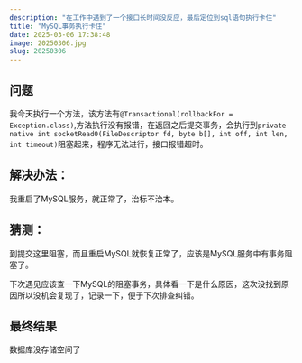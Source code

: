 ```yaml
---
description: "在工作中遇到了一个接口长时间没反应，最后定位到sql语句执行卡住"
title: "MySQL事务执行卡住"
date: 2025-03-06 17:38:48
image: 20250306.jpg
slug: 20250306
---
```

## 问题

我今天执行一个方法，该方法有`@Transactional(rollbackFor = Exception.class)`,方法执行没有报错，在返回之后提交事务，会执行到`private native int socketRead0(FileDescriptor fd, byte b[], int off, int len, int timeout)`阻塞起来，程序无法进行，接口报错超时。

## 解决办法：

我重启了MySQL服务，就正常了，治标不治本。

## 猜测：

到提交这里阻塞，而且重启MySQL就恢复正常了，应该是MySQL服务中有事务阻塞了。

下次遇见应该查一下MySQL的阻塞事务，具体看一下是什么原因，这次没找到原因所以没机会复现了，记录一下，便于下次排查纠错。

## 最终结果
数据库没存储空间了